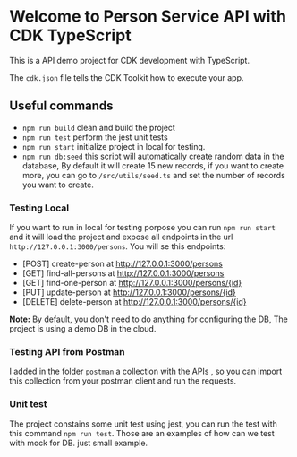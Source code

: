 # Welcome to Person Service API with CDK TypeScript

This is a API demo project for CDK development with TypeScript.

The `cdk.json` file tells the CDK Toolkit how to execute your app.

## Useful commands

* `npm run build`   clean and build the project
* `npm run test`    perform the jest unit tests
* `npm run start`  initialize project in local for testing.
* `npm run db:seed`  this script will automatically create random data in the database, By default it will create 15 new records, if you want to create more, you can go to `/src/utils/seed.ts` and set the number of records you want to create.


### Testing Local

If you want to run in local for testing porpose you can run `npm run start` and it will load the project and expose all endpoints in the url `http://127.0.0.1:3000/persons`. You will se this endpoints:

* [POST] create-person at http://127.0.0.1:3000/persons
* [GET] find-all-persons at http://127.0.0.1:3000/persons
* [GET] find-one-person at http://127.0.0.1:3000/persons/{id}
* [PUT] update-person at http://127.0.0.1:3000/persons/{id}
* [DELETE] delete-person at http://127.0.0.1:3000/persons/{id}

**Note:** By default, you don't need to do anything for configuring the DB, The project is using a demo DB in the cloud.

### Testing API from Postman

I added in the folder `postman` a collection with the APIs , so you can import this collection from your postman client and run the requests.

### Unit test

The project constains some unit test using jest, you can run the test with this command `npm run test`. Those are an examples of how can we test with mock for DB. just small example.
